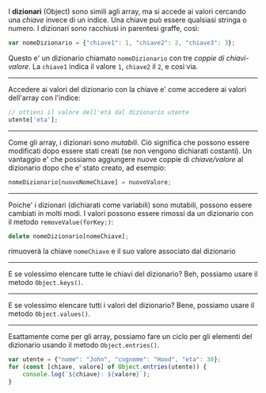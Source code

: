 I **dizionari** (Object) sono simili agli array, ma si accede ai valori cercando una *chiave* invece di un indice.
Una chiave può essere qualsiasi stringa o numero.
I dizionari sono racchiusi in parentesi graffe, così:
```javascript
var nomeDizionario = {"chiave1": 1, "chiave2": 2, "chiave3": 3};
```
Questo e' un dizionario chiamato `nomeDizionario` con tre *coppie di chiavi-valore*.
La `chiave1` indica il valore `1`, `chiave2` il `2`, e così via.

---

Accedere ai valori del dizionario con la chiave e' come accedere ai valori dell'array con l'indice:
```javascript
// ottieni il valore dell'età dal dizionario utente
utente['eta'];
```

---

Come gli array, i dizionari sono _mutabili_.
Ciò significa che possono essere modificati dopo essere stati creati (se non vengono dichiarati costanti).
Un vantaggio e' che possiamo aggiungere nuove coppie di _chiave/valore_ al dizionario dopo che e' stato creato, ad esempio:
```javascript
nomeDizionario[nuovoNomeChiave] = nuovoValore;
```

---

Poiche' i dizionari (dichiarati come variabili) sono mutabili, possono essere cambiati in molti modi.
I valori possono essere rimossi da un dizionario con il metodo `removeValue(forKey:)`:
```javascript
delete nomeDizionario[nomeChiave];
```
rimuoverà la chiave `nomeChiave` e il suo valore associato dal dizionario

---

E se volessimo elencare tutte le chiavi del dizionario?
Beh, possiamo usare il metodo `Object.keys()`.

---

E se volessimo elencare tutti i valori del dizionario?
Bene, possiamo usare il metodo `Object.values()`.

---

Esattamente come per gli array, possiamo fare un ciclo per gli elementi del dizionario usando il metodo `Object.entries()`.
```javascript
var utente = {"nome": "John", "cognome": "Hood", "eta": 30};
for (const [chiave, valore] of Object.entries(utente)) {
    console.log(`${chiave}: ${valore}`);
}
```
